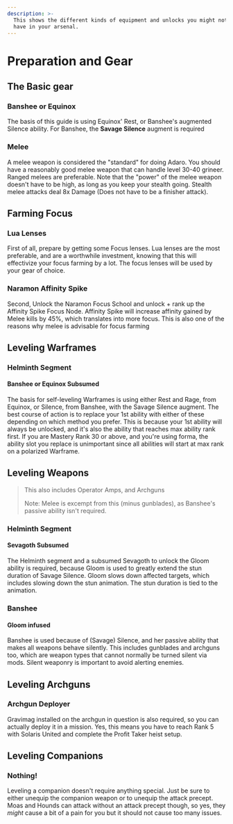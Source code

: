 ```yaml
---
description: >-
  This shows the different kinds of equipment and unlocks you might not already
  have in your arsenal.
---
```


# Preparation and Gear

## The Basic gear

### Banshee or Equinox

The basis of this guide is using Equinox' Rest, or Banshee's augmented Silence ability. For Banshee, the **Savage Silence** augment is required

### Melee

A melee weapon is considered the "standard" for doing Adaro. You should have a reasonably good melee weapon that can handle level 30-40 grineer. Ranged melees are preferable. Note that the "power" of the melee weapon doesn't have to be high, as long as you keep your stealth going. Stealth melee attacks deal 8x Damage (Does not have to be a finisher attack).

## Farming Focus

### Lua Lenses

First of all, prepare by getting some Focus lenses. Lua lenses are the most preferable, and are a worthwhile investment, knowing that this will effectivize your focus farming by a lot. The focus lenses will be used by your gear of choice.&#x20;

### Naramon Affinity Spike

Second, Unlock the Naramon Focus School and unlock + rank up the Affinity Spike Focus Node. Affinity Spike will increase affinity gained by Melee kills by 45%, which translates into more focus. This is also one of the reasons why melee is advisable for focus farming

## Leveling Warframes

### Helminth Segment

#### Banshee or Equinox Subsumed

The basis for self-leveling Warframes is using either Rest and Rage, from Equinox, or Silence, from Banshee, with the Savage Silence augment. The best course of action is to replace your 1st ability with either of these depending on which method you prefer. This is because your 1st ability will always be unlocked, and it's also the ability that reaches max ability rank first. If you are Mastery Rank 30 or above, and you're using forma, the ability slot you replace is unimportant since all abilities will start at max rank on a polarized Warframe.

## Leveling Weapons

> This also includes Operator Amps, and Archguns
>
> Note: Melee is excempt from this (minus gunblades), as Banshee's passive ability isn't required.

### Helminth Segment

#### Sevagoth Subsumed

The Helminth segment and a subsumed Sevagoth to unlock the Gloom ability is required, because Gloom is used to greatly extend the stun duration of Savage Silence. Gloom slows down affected targets, which includes slowing down the stun animation. The stun duration is tied to the animation.

### Banshee

#### Gloom infused

Banshee is used because of (Savage) Silence, and her passive ability that makes all weapons behave silently. This includes gunblades and archguns too, which are weapon types that cannot normally be turned silent via mods. Silent weaponry is important to avoid alerting enemies.&#x20;

## Leveling Archguns

### Archgun Deployer

Gravimag installed on the archgun in question is also required, so you can actually deploy it in a mission. Yes, this means you have to reach Rank 5 with Solaris United and complete the Profit Taker heist setup.

## Leveling Companions

### Nothing!

Leveling a companion doesn't require anything special. Just be sure to either unequip the companion weapon or to unequip the attack precept. Moas and Hounds can attack without an attack precept though, so yes, they _might_ cause a bit of a pain for you but it should not cause too many issues.

###
